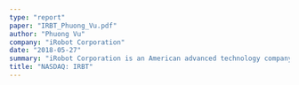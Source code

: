 ```yaml
---
type: "report"
paper: "IRBT_Phuong_Vu.pdf"
author: "Phuong Vu"
company: "iRobot Corporation"
date: "2018-05-27"
summary: "iRobot Corporation is an American advanced technology company, focusing on developing and manufacturing autonomous robotic devices for the connected home.​"
title: "NASDAQ: IRBT"
---
```

